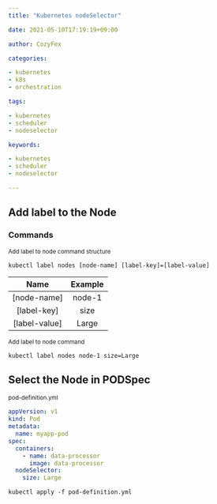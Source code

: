 ```yaml
---
title: "Kubernetes nodeSelector"

date: 2021-05-10T17:19:19+09:00

author: CozyFex

categories:

- kubernetes
- k8s
- orchestration

tags:

- kubernetes
- scheduler
- nodeselector

keywords:

- kubernetes
- scheduler
- nodeselector

---
```


## Add label to the Node

### Commands

<sub>Add label to node command structure</sub>

```shell
kubectl label nodes [node-name] [label-key]=[label-value]
```

| Name | Example |  
|:-:|:-:|  
| [node-name] | node-1 |  
| [label-key] | size |  
| [label-value] | Large |

<sub>Add label to node command</sub>

```shell
kubectl label nodes node-1 size=Large
```

## Select the Node in PODSpec

<sub>pod-definition.yml</sub>

```yaml
appVersion: v1
kind: Pod
metadata:
  name: myapp-pod
spec:
  containers:
    - name: data-processor
      image: data-processor
  nodeSelector:
    size: Large
```

```shell
kubectl apply -f pod-definition.yml
```

